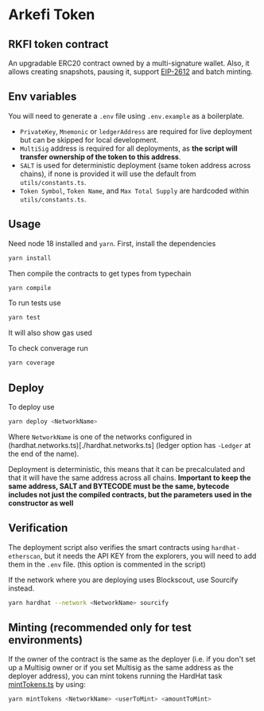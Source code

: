 # Arkefi Token

## RKFI token contract
An upgradable ERC20 contract owned by a multi-signature wallet. Also, it allows creating snapshots, pausing it, support [EIP-2612](https://eips.ethereum.org/EIPS/eip-2612) and batch minting.

## Env variables
You will need to generate a `.env` file using `.env.example` as a boilerplate.
* `PrivateKey`, `Mnemonic` or `ledgerAddress` are required for live deployment but can be skipped for local development.
* `MultiSig` address is required for all deployments, as **the script will transfer ownership of the token to this address**.
* `SALT` is used for deterministic deployment (same token address across chains), if none is provided it will use the default from `utils/constants.ts`.
* `Token Symbol`, `Token Name`, and `Max Total Supply` are hardcoded within `utils/constants.ts`.

## Usage
Need node 18 installed and `yarn`.
First, install the dependencies
```bash
yarn install
```

Then compile the contracts to get types from typechain
```bash
yarn compile
```

To run tests use
```bash
yarn test
```
It will also show gas used

To check converage run
```bash
yarn coverage
```

## Deploy
To deploy use
```bash
yarn deploy <NetworkName>
```
Where `NetworkName` is one of the networks configured in (hardhat.networks.ts)[./hardhat.networks.ts] (ledger option has `-Ledger` at the end of the name).

Deployment is deterministic, this means that it can be precalculated and that it will have the same address across all chains.
**Important to keep the same address, SALT and BYTECODE must be the same, bytecode includes not just the compiled contracts, but the parameters used in the constructor as well**

## Verification
The deployment script also verifies the smart contracts using `hardhat-etherscan`, but it needs the API KEY from the explorers, you will need to add them in the `.env` file. (this option is commented in the script)

If the network where you are deploying uses Blockscout, use Sourcify instead.
```bash
yarn hardhat --network <NetworkName> sourcify
```

## Minting (recommended only for test environments)
If the owner of the contract is the same as the deployer (i.e. if you don't set up a Multisig owner or if you set Multisig as the same address as the deployer address), you can mint tokens running the HardHat task [mintTokens.ts](./scripts/mintTokens.ts) by using:
```bash
yarn mintTokens <NetworkName> <userToMint> <amountToMint>
```

